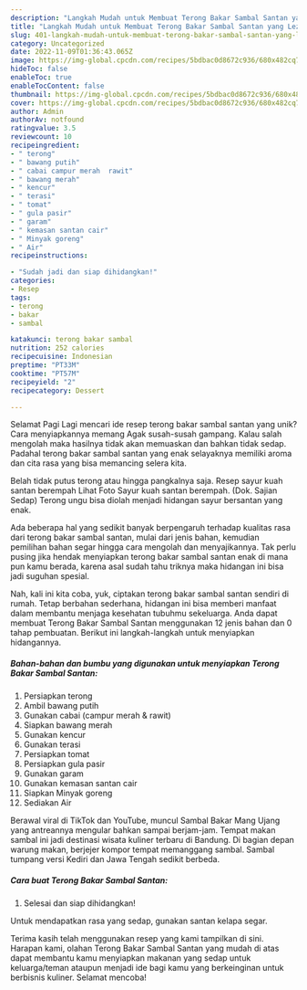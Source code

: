 ```yaml
---
description: "Langkah Mudah untuk Membuat Terong Bakar Sambal Santan yang Lezat Sekali, Enak"
title: "Langkah Mudah untuk Membuat Terong Bakar Sambal Santan yang Lezat Sekali, Enak"
slug: 401-langkah-mudah-untuk-membuat-terong-bakar-sambal-santan-yang-lezat-sekali-enak
category: Uncategorized
date: 2022-11-09T01:36:43.065Z
image: https://img-global.cpcdn.com/recipes/5bdbac0d8672c936/680x482cq70/terong-bakar-sambal-santan-foto-resep-utama.jpg
hideToc: false
enableToc: true
enableTocContent: false
thumbnail: https://img-global.cpcdn.com/recipes/5bdbac0d8672c936/680x482cq70/terong-bakar-sambal-santan-foto-resep-utama.jpg
cover: https://img-global.cpcdn.com/recipes/5bdbac0d8672c936/680x482cq70/terong-bakar-sambal-santan-foto-resep-utama.jpg
author: Admin
authorAv: notfound
ratingvalue: 3.5
reviewcount: 10
recipeingredient:
- " terong"
- " bawang putih"
- " cabai campur merah  rawit"
- " bawang merah"
- " kencur"
- " terasi"
- " tomat"
- " gula pasir"
- " garam"
- " kemasan santan cair"
- " Minyak goreng"
- " Air"
recipeinstructions:

- "Sudah jadi dan siap dihidangkan!"
categories:
- Resep
tags:
- terong
- bakar
- sambal

katakunci: terong bakar sambal 
nutrition: 252 calories
recipecuisine: Indonesian
preptime: "PT33M"
cooktime: "PT57M"
recipeyield: "2"
recipecategory: Dessert

---
```



Selamat Pagi Lagi mencari ide resep terong bakar sambal santan yang unik? Cara menyiapkannya memang Agak susah-susah gampang. Kalau salah mengolah maka hasilnya tidak akan memuaskan dan bahkan tidak sedap. Padahal terong bakar sambal santan yang enak selayaknya memiliki aroma dan cita rasa yang bisa memancing selera kita.


Belah tidak putus terong atau hingga pangkalnya saja. Resep sayur kuah santan berempah Lihat Foto Sayur kuah santan berempah. (Dok. Sajian Sedap) Terong ungu bisa diolah menjadi hidangan sayur bersantan yang enak.

Ada beberapa hal yang sedikit banyak berpengaruh terhadap kualitas rasa dari terong bakar sambal santan, mulai dari jenis bahan, kemudian pemilihan bahan segar hingga cara mengolah dan menyajikannya. Tak perlu pusing jika hendak menyiapkan terong bakar sambal santan enak di mana pun kamu berada, karena asal sudah tahu triknya maka hidangan ini bisa jadi suguhan spesial.


Nah, kali ini kita coba, yuk, ciptakan terong bakar sambal santan sendiri di rumah. Tetap berbahan sederhana, hidangan ini bisa memberi manfaat dalam membantu menjaga kesehatan tubuhmu sekeluarga. Anda dapat membuat Terong Bakar Sambal Santan menggunakan 12 jenis bahan dan 0 tahap pembuatan. Berikut ini langkah-langkah untuk menyiapkan hidangannya.

<!--inarticleads1-->

##### Bahan-bahan dan bumbu yang digunakan untuk menyiapkan Terong Bakar Sambal Santan:

1. Persiapkan  terong
1. Ambil  bawang putih
1. Gunakan  cabai (campur merah &amp; rawit)
1. Siapkan  bawang merah
1. Gunakan  kencur
1. Gunakan  terasi
1. Persiapkan  tomat
1. Persiapkan  gula pasir
1. Gunakan  garam
1. Gunakan  kemasan santan cair
1. Siapkan  Minyak goreng
1. Sediakan  Air


Berawal viral di TikTok dan YouTube, muncul Sambal Bakar Mang Ujang yang antreannya mengular bahkan sampai berjam-jam. Tempat makan sambal ini jadi destinasi wisata kuliner terbaru di Bandung. Di bagian depan warung makan, berjejer kompor tempat memanggang sambal. Sambal tumpang versi Kediri dan Jawa Tengah sedikit berbeda. 

<!--inarticleads2-->

##### Cara buat Terong Bakar Sambal Santan:


1. Selesai dan siap dihidangkan!

Untuk mendapatkan rasa yang sedap, gunakan santan kelapa segar. 

Terima kasih telah menggunakan resep yang kami tampilkan di sini. Harapan kami, olahan Terong Bakar Sambal Santan yang mudah di atas dapat membantu kamu menyiapkan makanan yang sedap untuk keluarga/teman ataupun menjadi ide bagi kamu yang berkeinginan untuk berbisnis kuliner. Selamat mencoba!
